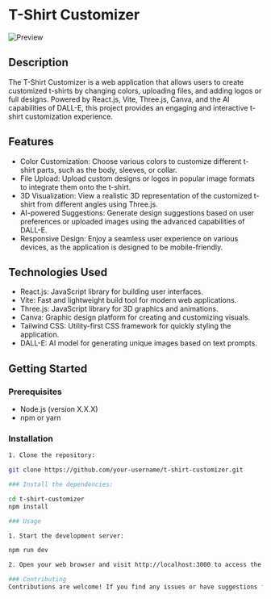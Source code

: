 # T-Shirt Customizer

![Preview](./preview.png)

## Description

The T-Shirt Customizer is a web application that allows users to create customized t-shirts by changing colors, uploading files, and adding logos or full designs. Powered by React.js, Vite, Three.js, Canva, and the AI capabilities of DALL-E, this project provides an engaging and interactive t-shirt customization experience.

## Features

- Color Customization: Choose various colors to customize different t-shirt parts, such as the body, sleeves, or collar.
- File Upload: Upload custom designs or logos in popular image formats to integrate them onto the t-shirt.
- 3D Visualization: View a realistic 3D representation of the customized t-shirt from different angles using Three.js.
- AI-powered Suggestions: Generate design suggestions based on user preferences or uploaded images using the advanced capabilities of DALL-E.
- Responsive Design: Enjoy a seamless user experience on various devices, as the application is designed to be mobile-friendly.

## Technologies Used

- React.js: JavaScript library for building user interfaces.
- Vite: Fast and lightweight build tool for modern web applications.
- Three.js: JavaScript library for 3D graphics and animations.
- Canva: Graphic design platform for creating and customizing visuals.
- Tailwind CSS: Utility-first CSS framework for quickly styling the application.
- DALL-E: AI model for generating unique images based on text prompts.

## Getting Started

### Prerequisites

- Node.js (version X.X.X)
- npm or yarn

### Installation

```bash
1. Clone the repository:

git clone https://github.com/your-username/t-shirt-customizer.git

### Install the dependencies:

cd t-shirt-customizer
npm install

### Usage 

1. Start the development server:

npm run dev

2. Open your web browser and visit http://localhost:3000 to access the application.

### Contributing
Contributions are welcome! If you find any issues or have suggestions for improvement, please open an issue or submit a pull request.




